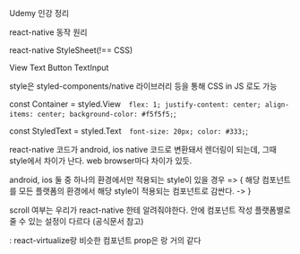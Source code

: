 Udemy 인강 정리

react-native 동작 원리

react-native StyleSheet(!== CSS)

View
Text
Button
TextInput

style은 styled-components/native 라이브러리 등을 통해 CSS in JS 로도 가능

const Container = styled.View`  flex: 1;
  justify-content: center;
  align-items: center;
  background-color: #f5f5f5;`;

const StyledText = styled.Text`  font-size: 20px;
  color: #333;`;

react-native 코드가 android, ios native 코드로 변환돼서 렌더링이 되는데, 그때 style에서 차이가 난다. web browser마다 차이가 있듯.

android, ios 둘 중 하나의 환경에서만 적용되는 style이 있을 경우 => {
해당 컴포넌트를 모든 플랫폼의 환경에서 해당 style이 적용되는 컴포넌트로 감싼다.
<Text /> -> <View><Text /></View>
}

scroll 여부는 우리가 react-native 한테 알려줘야한다.
<ScrollView>안에 컴포넌트 작성</ScrollView>
플랫폼별로 줄 수 있는 설정이 다르다 (공식문서 참고)

<FlatList>: react-virtualize랑 비슷한 컴포넌트 prop은 <ScrollView>랑 거의 같다

<Pressable>
